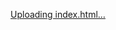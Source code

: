 [Uploading index.html…]()<!DOCTYPE html>
<html>
  <head>
    <title>Tekton Group 4</title>
  </head>
  <frameset cols="200,*">
    <frame src="nav.html" name="nav">
    <frame src="home.html" name="main">
  </frameset>
</html>
